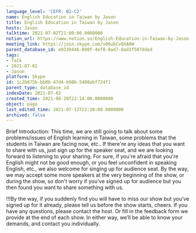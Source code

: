 ```yaml
---
language_level: 'CEFR: B2-C2'
name: English Education in Taiwan by Jason
title: English Education in Taiwan by Jason
hosts: Jason
talktime: 2021-07-02T21:00:00.0000000
notion_url: https://www.notion.so/English-Education-in-Taiwan-by-Jason-1c2b875bbb0b47d4b98b5480abf724f1
meeting_link: https://join.skype.com/v06ubCvQXA0W
parent_database_id: e9339446-880f-4ef0-8ad7-8ad1f507dded
tags:
- Talk
- 2021-07-02
- Jason
platform: Skype
id: 1c2b875b-bb0b-47d4-b98b-5480abf724f1
parent_type: database_id
indexDate: 2021-07-02
created_time: 2021-06-28T22:14:00.0000000
object: page
last_edited_time: 2021-07-13T22:38:00.0000000
archived: false
---
```




Brief Introduction: This time, we are still going to talk about some problems/issues of English learning in Taiwan, some problems that the students in Taiwan are facing now, etc.. If there're any ideas that you want to share with us, just sign up for the speaker seat, and we are looking forward to listening to your sharing. 
For sure, if you're afraid that you're English might not be good enough, or you feel unconfident in speaking English, etc., we also welcome for singing up for audience seat. By the way, we may accept some more speakers at the very beginning of the show, or during the show, so don't worry if you've signed up for audience but you then found you want to share something with us.

!!!By the way, if you suddenly find you will have to miss our show but you’ve signed up for it already, please tell us before the show starts, cheers.
If you have any questions, please contact the host. Or fill in the feedback form we provide at the end of each show. In either way, we’ll be able to know your demands, and contact you individually.

